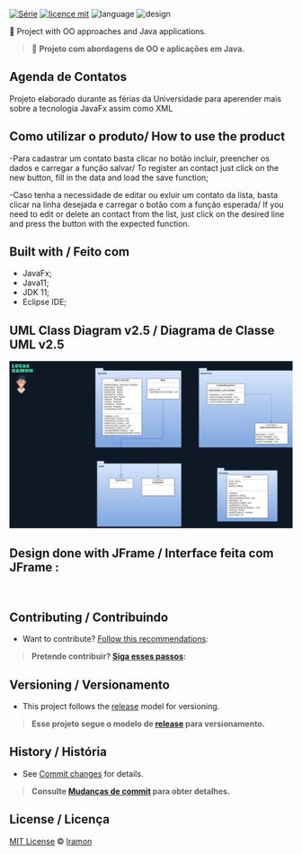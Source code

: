 [![Série](https://img.shields.io/badge/lramon2001-AgendaDeContatos-blue)](https://github.com/lramon2001/PrimeiroProjetoJava)
[![licence mit](https://img.shields.io/badge/licence-MIT-white.svg)](https://github.com/lramon2001/Agenda-de-Contatos-JavaFX/blob/main/LICENSE.txt)
![language](https://img.shields.io/badge/languaqe-JavaFX-green)
![design](https://img.shields.io/badge/view-XML-yellow)

:rocket: Project with OO approaches and Java applications. 

> :rocket: **Projeto com abordagens de OO e aplicações em Java.**
## Agenda de Contatos 
Projeto elaborado durante as férias da Universidade para aperender mais sobre a tecnologia JavaFx assim como XML

## Como utilizar o produto/ How to use the product
-Para cadastrar um contato basta clicar no botão incluir, preencher os dados e carregar a função salvar/
To register an contact just click on the new button, fill in the data and load the save function;

-Caso tenha a necessidade de editar ou exluir um contato da lista, basta clicar na linha desejada e carregar o botão com a função esperada/
If you need to edit or delete an contact from the list, just click on the desired line and press the button with the expected function.

## Built with / Feito com
- JavaFx;
- Java11;
- JDK 11;
- Eclipse IDE;

## UML Class Diagram v2.5 / Diagrama de Classe UML v2.5
<img src="https://github.com/lramon2001/Agenda-de-Contatos-JavaFX/blob/main/agendaJavaFxdf.png" width="1200"/>

## Design done with JFrame / Interface feita com JFrame :

<div align ="center"> 
  <img src="">
</div>

## Contributing / Contribuindo

- Want to contribute? [Follow this recommendations](./CONTRIBUTING.md):  

> **Pretende contribuir? [Siga esses passos](./CONTRIBUTING.md):**


## Versioning / Versionamento
- This project follows the [release](https://github.com/lramon2001/Agenda-de-Contatos-JavaFX/releases/tag/Agendav1.0) model for versioning.


> **Esse projeto segue o modelo de [release](https://github.com/lramon2001/Agenda-de-Contatos-JavaFX/releases/tag/Agendav1.0) para versionamento.**

## History / História
- See [Commit changes](https://github.com/lramon2001/Agenda-de-Contatos-JavaFX/commits/main) for details.

> **Consulte [Mudanças de commit](https://github.com/lramon2001/Agenda-de-Contatos-JavaFX/commits/main) para obter detalhes.**

## License / Licença
[MIT License](https://github.com/lramon2001/Agenda-de-Contatos-JavaFX/blob/main/LICENSE.txt) © [lramon](https://github.com/lramon2001)
